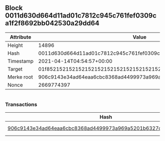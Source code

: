 ## Block 0011d630d664d11ad01c7812c945c761fef0309ca1f2f8692bb042530a29dd64

Attribute | Value
--- | ---
Height | 14896
Hash | 0011d630d664d11ad01c7812c945c761fef0309ca1f2f8692bb042530a29dd64
Timestamp | 2021-04-14T04:54:57+00:00
Target | 01f8521521521521521521521521521521521521521521521521521521521521
Merke root | 906c9143e34ad64eaa6cbc8368ad4499973a969a5201b6327d9e4a5c435b59ca
Nonce | 2669774397

```

```

### Transactions

Hash | Amount
--- | ---
[906c9143e34ad64eaa6cbc8368ad4499973a969a5201b6327d9e4a5c435b59ca](906c9143e34ad64eaa6cbc8368ad4499973a969a5201b6327d9e4a5c435b59ca.md) | 10.00000000 SKEPTI 
